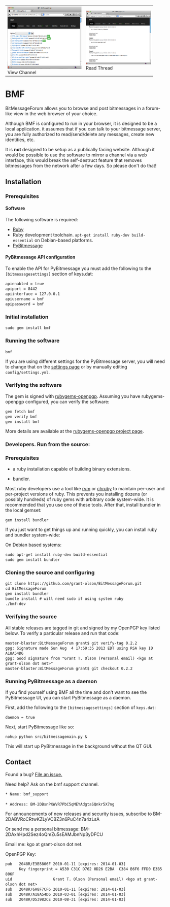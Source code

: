 <table>
<tr>
<td><a href='https://raw.github.com/grant-olson/BitMessageForum/master/screenshots/threads.png'><img src='./screenshots/threads.png' width=233 height=196 /></a><br />View Channel</td>
<td><a href='https://raw.github.com/grant-olson/BitMessageForum/master/screenshots/messages.png'><img src='./screenshots/messages.png' width=205 height=169 /></a><br />Read Thread</td>
</tr>
</table>

# BMF

BitMessageForum allows you to browse and post bitmessages in a
forum-like view in the web browser of your choice.

Although BMF is configured to run in your browser, it is designed to
be a local application.  it assumes that if you can talk to your
bitmessage server, you are fully authorized to read/send/delete any
messages, create new identities, etc.

It is **not** designed to be setup as a publically facing website.
Although it would be possible to use the software to mirror a channel
via a web interface, this would break the self-destruct feature that
removes bitmessages from the network after a few days. So please don't
do that!

## Installation

### Prerequisites

#### Software

The following software is required:

* [Ruby](http://www.ruby-lang.org/en/)
* Ruby development toolchain.  `apt-get install ruby-dev build-essential` on Debian-based platforms.
* [PyBitmessage](https://bitmessage.org/wiki/Main_Page)

#### PyBitmessage API configuration

To enable the API for PyBitmessage you must add the following to
the `[bitmessagesettings]` section of keys.dat:

    apienabled = true
    apiport = 8442
    apiinterface = 127.0.0.1
    apiusername = bmf
    apipassword = bmf

### Initial installation

    sudo gem install bmf

### Running the software

    bmf

If you are using different settings for the PyBitmessage server, you
will need to change that on the [settings
page](http://localhost:4567/settings/) or by manually editing
`config/settings.yml`.

### Verifying the software

The gem is signed with
[rubygems-openpgp](https://github.com/grant-olson/rubygems-openpgp).
Assuming you have rubygems-openpgp configured, you can verify the
software:

    gem fetch bmf
    gem verify bmf
    gem install bmf

More details are available at the [rubygems-openpgp project
page](https://github.com/grant-olson/rubygems-openpgp).

### Developers. Run from the source:

### Prerequisites

* a ruby installation capable of building binary extensions. 

* bundler.

Most ruby developers use a tool like [rvm](https://rvm.io/) or
[chruby](https://github.com/postmodern/chruby) to maintain per-user
and per-project versions of ruby.  This prevents you installing dozens
(or possibly hundreds) of ruby gems with arbitrary code system-wide.
It is recommended that you use one of these tools.  After that,
install bundler in the local gemset:

    gem install bundler

If you just want to get things up and running quickly, you
can install ruby and bundler system-wide:

On Debian based systems:

    sudo apt-get install ruby-dev build-essential
    sudo gem install bundler

### Cloning the source and configuring

    git clone https://github.com/grant-olson/BitMessageForum.git
    cd BitMessageForum
    gem install bundler
    bundle install # will need sudo if using system ruby
    ./bmf-dev

### Verifying the source

All stable releases are tagged in git and signed by my OpenPGP key
listed below.  To verify a particular release and run that code:

    master-blaster:BitMessageForum grant$ git verify-tag 0.2.2
    gpg: Signature made Sun Aug  4 17:59:35 2013 EDT using RSA key ID A18A54D6
    gpg: Good signature from "Grant T. Olson (Personal email) <kgo at grant-olson dot net>"
    master-blaster:BitMessageForum grant$ git checkout 0.2.2

### Running PyBitmessage as a daemon

If you find yourself using BMF all the time and don't want to see the
PyBitmessage UI, you can start PyBitmessage as a daemon.

First, add the following to the `[bitmessagesettings]` section of `keys.dat`:

    daemon = true

Next, start PyBitmessage like so:

    nohup python src/bitmessagemain.py &

This will start up PyBitmessage in the background without the QT GUI.

## Contact

Found a bug? [File an issue.](https://github.com/grant-olson/BitMessageForum/issues)

Need help?  Ask on the bmf support channel.

    * Name: bmf_support
    
    * Address: BM-2DBsnPXWVR7PbC5qMEYAdgtaSQnkr5X7ng 

For announcements of new releases and security issues, subscribe to BM-2DABVRoCRtwKZLyVCBZ3n6PuC4n7a4zLsA

Or send me a personal bitmessage: BM-2DAxhHpd2Sez4oQmZu5sEAMJbnNp3yDFCU 

Email me:  kgo at grant-olson dot net.

OpenPGP Key:

    pub   2048R/E3B5806F 2010-01-11 [expires: 2014-01-03]
          Key fingerprint = A530 C31C D762 0D26 E2BA  C384 B6F6 FFD0 E3B5 806F
    uid                  Grant T. Olson (Personal email) <kgo at grant-olson dot net>
    sub   2048R/6A8F7CF6 2010-01-11 [expires: 2014-01-03]
    sub   2048R/A18A54D6 2010-03-01 [expires: 2014-01-03]
    sub   2048R/D53982CE 2010-08-31 [expires: 2014-01-03]
